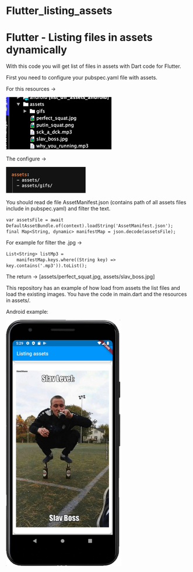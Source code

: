# Flutter_listing_assets
<h1>Flutter - Listing files in assets dynamically</h1>

With this code you will get list of files in assets with Dart code for Flutter.

First you need to configure your pubspec.yaml file with assets.

For this resources ->

<img width="289px" height="143px"  src="https://github.com/DiMiTriFrog/Flutter_listing_assets/blob/master/res/capt.png?raw=true"/>

The configure ->

<img width="218px" height="71px"  src="https://raw.githubusercontent.com/DiMiTriFrog/Flutter_listing_assets/master/res/pub.png"/>

You should read de file AssetManifest.json (contains path of all assets files include in pubspec.yaml) 
and filter the text.

    var assetsFile = await DefaultAssetBundle.of(context).loadString('AssetManifest.json');
    final Map<String, dynamic> manifestMap = json.decode(assetsFile);
    
    
For example for filter the .jpg ->

    List<String> listMp3 =
        manifestMap.keys.where((String key) => key.contains('.mp3')).toList();
    
    
The return -> [assets/perfect_squat.jpg, assets/slav_boss.jpg]


This repository has an example of how load from assets the list files and load the
existing images.
You have the code in main.dart and the resources in assets/.

Android example:

<img width="316px" height="672px" src="https://raw.githubusercontent.com/DiMiTriFrog/Flutter_listing_assets/master/res/screenshot.png"/>

